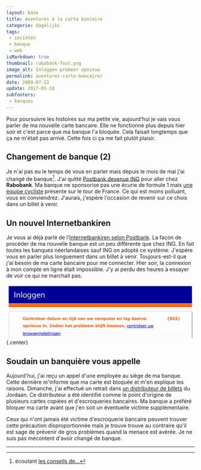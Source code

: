 ```yaml
---
layout: base
title: Aventures à la carte bancaire
categorie: dagelijks
tags: 
 - sociétés
 - banque
 - web
isMarkdown: true
thumbnail: rabobank-fout.png
image_alt: Inloggen probeer opnieuw
permalink: aventures-carte-bancaire/
date: 2009-07-22
update: 2017-01-10
subfooters:
 - banques
---
```


Pour poursuivre les histoires sur ma petite vie, aujourd'hui je vais vous parler de ma nouvelle carte bancaire. Elle ne fonctionne plus depuis hier soir et c'est parce que ma banque l'a bloquée. Cela faisait longtemps que ça ne m'était pas arrivé. Cette fois ci ça me fait plutôt plaisir.

<!--excerpt-->

## Changement de banque (2)

Je n'ai pas eu le temps de vous en parler mais depuis le mois de mai j'ai changé de banque[^1]. J'ai quitté [Postbank devenue ING](/postbank-devient-ing-officielement) pour aller chez **Rabobank**. Ma banque ne sponsorise pas une écurie de formule 1 mais [une équipe cycliste](/equipe-rabobank) présente sur le tour de France. Ce qui est moins polluant, vous en conviendrez. J'aurais, j'espère l'occasion de revenir sur ce choix dans un billet à venir.

## Un nouvel Internetbankiren

Je vous ai déjà parlé de l'[Internetbankiren selon Postbank](/internetbankiren-experience). La façon de procéder de ma nouvelle banque est un peu différente que chez ING. En fait toutes les banques néerlandaises sauf ING on adopté ce système. J'espère vous en parler plus longuement dans un billet à venir. Toujours-est-il que j'ai besoin de ma carte bancaire pour me connecter. Hier soir, la connexion à mon compte en ligne était impossible. J'y ai perdu des heures à essayer de voir ce qui ne marchait pas.

![Inloggen probeer opnieuw](rabobank-fout.png){.center}

## Soudain un banquière  vous appelle

Aujourd'hui, j'ai reçu un appel d'une employée au siège de ma banque. Cette dernière m'informe que ma carte est bloquée et m'en explique les raisons. Dimanche, j'ai effectué un retrait dans [un distributeur de billets](/choisir-une-banque) du Jordaan. Ce distributeur a été identifié comme le point d'origine de plusieurs cartes copiées et d'escroqueries bancaires. Ma banque a préféré bloquer ma carte avant que j'en soit un éventuelle victime supplémentaire. 

Ceux qui n'ont jamais été victime d'escroquerie bancaire peuvent trouver cette précaution disproportionnée mais je trouve trouve au contraire qu'il est sage de prévenir de gros problèmes quand la menace est avérée. Je ne suis pas mécontent d'avoir changé de banque.

---
[^1]: écoutant [les conseils de...](/changement-de-banque)
<!-- post notes:
http://www.volkskrant.nl/archief_gratis/article583292.ece/ABN_Amro_en_Rabobank_azen_op_het_hockeyveld
http://www.dutchcowboys.nl/crossmedia/10293
http://narrativebranding.files.wordpress.com/2009/06/274617506_5_ghki.jpeg
--->

